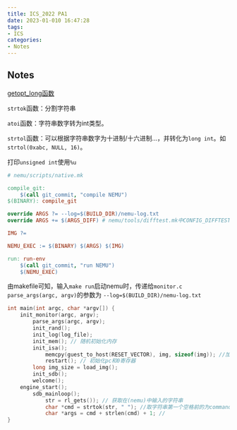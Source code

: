 ```yaml
---
title: ICS_2022 PA1
date: 2023-01-010 16:47:28
tags:
- ICS
categories:
- Notes
---
```


## Notes
[getopt_long函数](https://www.jianshu.com/p/ae4ae0ef57bc)

`strtok`函数：分割字符串

`atoi`函数：字符串数字转为int类型。

`strtol`函数：可以根据字符串数字为十进制/十六进制...，并转化为`long int`。如`strtol(0xabc, NULL, 16)`。

打印`unsigned int`使用`%u`

```makefile
# nemu/scripts/native.mk

compile_git:
	$(call git_commit, "compile NEMU")
$(BINARY): compile_git

override ARGS ?= --log=$(BUILD_DIR)/nemu-log.txt
override ARGS += $(ARGS_DIFF) # nemu/tools/difftest.mk中CONFIG_DIFFTEST未定义，所以ARGS_DIFF不存在

IMG ?=

NEMU_EXEC := $(BINARY) $(ARGS) $(IMG)

run: run-env
	$(call git_commit, "run NEMU")
	$(NEMU_EXEC)

```

由makefile可知，输入`make run`启动nemu时，传递给`monitor.c parse_args(argc, argv)`的参数为
`--log=$(BUILD_DIR)/nemu-log.txt`

```c
int main(int argc, char *argv[]) {
    init_monitor(argc, argv);
		parse_args(argc, argv);
  		init_rand();
  		init_log(log_file);
  		init_mem(); // 随机初始化内存
		init_isa();
			memcpy(guest_to_host(RESET_VECTOR), img, sizeof(img)); //加载内置客户程序
			restart(); // 初始化pc和0寄存器
  		long img_size = load_img();
		init_sdb();
		welcome();
  	engine_start();
 		sdb_mainloop();
  			str = rl_gets()); // 获取在(nemu)中输入的字符串
  			char *cmd = strtok(str, " "); //取字符串第一个空格前的为command
  			char *args = cmd + strlen(cmd) + 1; //
}
```
